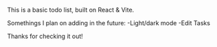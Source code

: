 This is a basic todo list, built on React & Vite. 

Somethings I plan on adding in the future:
-Light/dark mode
-Edit Tasks

Thanks for checking it out!

